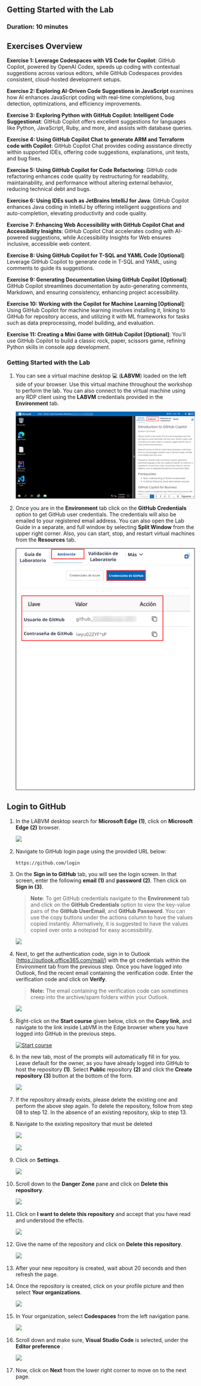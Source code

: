 ## Getting Started with the Lab

### Duration: 10 minutes

## Exercises Overview

**Exercise 1: Leverage Codespaces with VS Code for Copilot**: GitHub Copilot, powered by OpenAI Codex, speeds up coding with contextual suggestions across various editors, while GitHub Codespaces provides consistent, cloud-hosted development setups.

**Exercise 2: Exploring AI-Driven Code Suggestions in JavaScript** examines how AI enhances JavaScript coding with real-time completions, bug detection, optimizations, and efficiency improvements.

**Exercise 3: Exploring Python with GitHub Copilot: Intelligent Code Suggestionst**: GitHub Copilot offers excellent suggestions for languages like Python, JavaScript, Ruby, and more, and assists with database queries.

**Exercise 4: Using GitHub Copilot Chat to generate ARM and Terraform code with Copilot**: GitHub Copilot Chat provides coding assistance directly within supported IDEs, offering code suggestions, explanations, unit tests, and bug fixes.

**Exercise 5: Using GitHub Copilot for Code Refactoring**: GitHub code refactoring enhances code quality by restructuring for readability, maintainability, and performance without altering external behavior, reducing technical debt and bugs.

**Exercise 6: Using IDEs such as JetBrains IntelliJ for Java**: GitHub Copilot enhances Java coding in IntelliJ by offering intelligent suggestions and auto-completion, elevating productivity and code quality.

**Exercise 7: Enhancing Web Accessibility with GitHub Copilot Chat and Accessibility Insights**: GitHub Copilot Chat accelerates coding with AI-powered suggestions, while Accessibility Insights for Web ensures inclusive, accessible web content.

**Exercise 8: Using GitHub Copilot for T-SQL and YAML Code [Optional]**: Leverage GitHub Copilot to generate code in T-SQL and YAML, using comments to guide its suggestions.

**Exercise 9: Generating Documentation Using GitHub Copilot [Optional]**: GitHub Copilot streamlines documentation by auto-generating comments, Markdown, and ensuring consistency, enhancing project accessibility.

**Exercise 10: Working with the Copilot for Machine Learning [Optional]**: Using GitHub Copilot for machine learning involves installing it, linking to GitHub for repository access, and utilizing it with ML frameworks for tasks such as data preprocessing, model building, and evaluation.

**Exercise 11: Creating a Mini Game with GitHub Copilot [Optional]**: You'll use GitHub Copilot to build a classic rock, paper, scissors game, refining Python skills in console app development.

### Getting Started with the Lab

1. You can see a virtual machine desktop 💻 (**LABVM**) loaded on the left side of your browser. Use this virtual machine throughout the workshop to perform the lab. You can also connect to the virtual machine using any RDP client using the **LABVM** credentials provided in the **Environment** tab.
   
   ![](../media/gettingstarted-v2-first.png)

1. Once you are in the **Environment** tab click on the **GitHub Credentials** option to get GitHub user credentials. The credentials will also be emailed to your registered email address. You can also open the Lab Guide in a separate, and full window by selecting **Split Window** from the upper right corner. Also, you can start, stop, and restart virtual machines from the **Resources** tab.
 
   ![](../media/gettingstarted-v2-01.png)
 
## Login to GitHub

1. In the LABVM desktop search for **Microsoft Edge** **(1)**, click on **Microsoft Edge** **(2)** browser.

   ![](../media/Edge.png)

1. Navigate to GitHub login page using the provided URL below:
   ```
   https://github.com/login
   ```
   
1. On the **Sign in to GitHub** tab, you will see the login screen. In that screen, enter the following **email** **(1)** and **password** **(2)**. Then click on **Sign in** **(3)**. 

   >**Note**: To get GitHub credentials navigate to the **Environment** tab and click on the **GitHub Credentials** option to view the key-value pairs of the **GitHub UserEmail**, and **GitHub Password**. You can use the copy buttons under the actions column to have the values copied instantly. Alternatively, it is suggested to have the values copied over onto a notepad for easy accessibility. 
   
   ![](../media/github-login.png)
          
1. Next, to get the authentication code, sign in to Outlook (https://outlook.office365.com/mail/) with the git credentials within the Environment tab from the previous step. Once you have logged into Outlook, find the recent email containing the verification code. Enter the verification code and click on **Verify**.

   >**Note:** The email containing the verification code can sometimes creep into the archive/spam folders within your Outlook.

   ![](../media/authgit.png)

1. Right-click on the **Start course** given below, click on the **Copy link**, and navigate to the link inside LabVM in the Edge browser where you have logged into GitHub in the previous steps.

   <!-- For start course, run in JavaScript:
   'https://github.com/new?' + new URLSearchParams({
     template_owner: 'skills',
     template_name: 'copilot-codespaces-vscode',
     owner: '@me',
     name: 'skills-copilot-codespaces-vscode',
     description: 'My clone repository',
     visibility: 'public',
   }).toString()
   -->

   [![Start course](https://user-images.githubusercontent.com/1221423/235727646-4a590299-ffe5-480d-8cd5-8194ea184546.svg)](https://github.com/new?template_owner=skills&template_name=copilot-codespaces-vscode&owner=%40me&name=skills-copilot-codespaces-vscode&description=My+clone+repository&visibility=public)
   
1. In the new tab, most of the prompts will automatically fill in for you. Leave default for the owner, as you have already logged into GitHub to host the repository **(1)**. Select **Public** repository **(2)** and click the **Create repository** **(3)** button at the bottom of the form.

   ![](../media/skills-new-repo.png)

1. If the repository already exists, please delete the existing one and perform the above step again. To delete the repository, 
follow from step 08 to step 12. In the absence of an existing repository, skip to step 13.

1. Navigate to the existing repository that must be deleted

   ![](../media/gs-6.png)
   
   ![](../media/gs-5.png)
      
1. Click on **Settings**.

     ![](../media/gs-1.png)

1. Scroll down to the **Danger Zone** pane and click on **Delete this repository**.

     ![](../media/gs-2.png)

1. Click on **I want to delete this repository** and accept that you have read and understood the effects.

     ![](../media/gs-3.png)

1. Give the name of the repository and click on **Delete this repository**.

     ![](../media/gs-4.png)

1. After your new repository is created, wait about 20 seconds and then refresh the page.

1. Once the repository is created, click on your profile picture and then select **Your organizations**.

   ![](../media/organization.png)

1. In Your organization, select **Codespaces** from the left navigation pane.

   ![](../media/codespace.png)

1. Scroll down and make sure, **Visual Studio Code** is selected, under the **Editor preference** .

     ![](../media/vscode1.png)

1. Now, click on **Next** from the lower right corner to move on to the next page.
